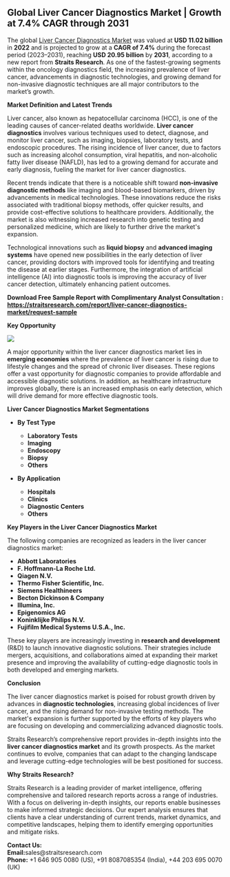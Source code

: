 <h2 data-start="" data-end="">Global Liver Cancer Diagnostics Market | Growth at 7.4% CAGR through 2031</h2>
<p data-start="" data-end="">The global <a href="https://straitsresearch.com/report/liver-cancer-diagnostics-market/">Liver Cancer Diagnostics Market</a>&nbsp;was valued at <strong data-start="" data-end="">USD 11.02 billion</strong> in <strong data-start="" data-end="">2022</strong> and is projected to grow at a <strong data-start="" data-end="">CAGR of 7.4%</strong> during the forecast period (2023&ndash;2031), reaching <strong data-start="" data-end="">USD 20.95 billion</strong> by <strong data-start="" data-end="">2031</strong>, according to a new report from <strong data-start="" data-end="">Straits Research</strong>. As one of the fastest-growing segments within the oncology diagnostics field, the increasing prevalence of liver cancer, advancements in diagnostic technologies, and growing demand for non-invasive diagnostic techniques are all major contributors to the market&rsquo;s growth.</p>
<p data-start="" data-end=""><strong data-start="" data-end="">Market Definition and Latest Trends</strong></p>
<p data-start="" data-end="">Liver cancer, also known as hepatocellular carcinoma (HCC), is one of the leading causes of cancer-related deaths worldwide. <strong data-start="" data-end="">Liver cancer diagnostics</strong> involves various techniques used to detect, diagnose, and monitor liver cancer, such as imaging, biopsies, laboratory tests, and endoscopic procedures. The rising incidence of liver cancer, due to factors such as increasing alcohol consumption, viral hepatitis, and non-alcoholic fatty liver disease (NAFLD), has led to a growing demand for accurate and early diagnosis, fueling the market for liver cancer diagnostics.</p>
<p data-start="" data-end="">Recent trends indicate that there is a noticeable shift toward <strong data-start="" data-end="">non-invasive diagnostic methods</strong> like imaging and blood-based biomarkers, driven by advancements in medical technologies. These innovations reduce the risks associated with traditional biopsy methods, offer quicker results, and provide cost-effective solutions to healthcare providers. Additionally, the market is also witnessing increased research into genetic testing and personalized medicine, which are likely to further drive the market's expansion.</p>
<p data-start="" data-end="">Technological innovations such as <strong data-start="" data-end="">liquid biopsy</strong> and <strong data-start="" data-end="">advanced imaging systems</strong> have opened new possibilities in the early detection of liver cancer, providing doctors with improved tools for identifying and treating the disease at earlier stages. Furthermore, the integration of artificial intelligence (AI) into diagnostic tools is improving the accuracy of liver cancer detection, ultimately enhancing patient outcomes.</p>
<p data-start="" data-end=""><strong>Download Free Sample Report with&nbsp;Complimentary Analyst Consultation : <a href="https://straitsresearch.com/report/liver-cancer-diagnostics-market/request-sample">https://straitsresearch.com/report/liver-cancer-diagnostics-market/request-sample</a><br /></strong></p>
<p data-start="" data-end=""><strong data-start="" data-end="">Key Opportunity</strong></p>
<img src="https://s3.us-east-1.wasabisys.com/talkin/upload/photos/2025/02/GDpDgeiYKujvPErbNpbP_18_f22f05963c748e50dd549fcac874f80e_image.jpg">
<p data-start="" data-end="">A major opportunity within the liver cancer diagnostics market lies in <strong data-start="" data-end="">emerging economies</strong> where the prevalence of liver cancer is rising due to lifestyle changes and the spread of chronic liver diseases. These regions offer a vast opportunity for diagnostic companies to provide affordable and accessible diagnostic solutions. In addition, as healthcare infrastructure improves globally, there is an increased emphasis on early detection, which will drive demand for more effective diagnostic tools.</p>
<p data-start="" data-end=""><strong data-start="" data-end="">Liver Cancer Diagnostics Market Segmentations</strong></p>
<ul data-start="" data-end="">
<li data-start="" data-end="">
<p data-start="" data-end=""><strong data-start="" data-end="">By Test Type</strong></p>
<ul data-start="" data-end="">
<li data-start="" data-end=""><strong data-start="" data-end="">Laboratory Tests</strong></li>
<li data-start="" data-end=""><strong data-start="" data-end="">Imaging</strong></li>
<li data-start="" data-end=""><strong data-start="" data-end="">Endoscopy</strong></li>
<li data-start="" data-end=""><strong data-start="" data-end="">Biopsy</strong></li>
<li data-start="" data-end=""><strong data-start="" data-end="">Others</strong></li>
</ul>
</li>
<li data-start="" data-end="">
<p data-start="" data-end=""><strong data-start="" data-end="">By Application</strong></p>
<ul data-start="" data-end="">
<li data-start="" data-end=""><strong data-start="" data-end="">Hospitals</strong></li>
<li data-start="" data-end=""><strong data-start="" data-end="">Clinics</strong></li>
<li data-start="" data-end=""><strong data-start="" data-end="">Diagnostic Centers</strong></li>
<li data-start="" data-end=""><strong data-start="" data-end="">Others</strong></li>
</ul>
</li>
</ul>
<p data-start="" data-end=""><strong data-start="" data-end="">Key Players in the Liver Cancer Diagnostics Market</strong></p>
<p data-start="" data-end="">The following companies are recognized as leaders in the liver cancer diagnostics market:</p>
<ul data-start="" data-end="">
<li data-start="" data-end=""><strong data-start="" data-end="">Abbott Laboratories</strong></li>
<li data-start="" data-end=""><strong data-start="" data-end="">F. Hoffmann-La Roche Ltd.</strong></li>
<li data-start="" data-end=""><strong data-start="" data-end="">Qiagen N.V.</strong></li>
<li data-start="" data-end=""><strong data-start="" data-end="">Thermo Fisher Scientific, Inc.</strong></li>
<li data-start="" data-end=""><strong data-start="" data-end="">Siemens Healthineers</strong></li>
<li data-start="" data-end=""><strong data-start="" data-end="">Becton Dickinson &amp; Company</strong></li>
<li data-start="" data-end=""><strong data-start="" data-end="">Illumina, Inc.</strong></li>
<li data-start="" data-end=""><strong data-start="" data-end=""><a target="" rel="" data-start="" data-end="">Epigenomics AG</a></strong></li>
<li data-start="" data-end=""><strong data-start="" data-end="">Koninklijke Philips N.V.</strong></li>
<li data-start="" data-end=""><strong data-start="" data-end="">Fujifilm Medical Systems U.S.A., Inc.</strong></li>
</ul>
<p data-start="" data-end="">These key players are increasingly investing in <strong data-start="" data-end="">research and development</strong> (R&amp;D) to launch innovative diagnostic solutions. Their strategies include mergers, acquisitions, and collaborations aimed at expanding their market presence and improving the availability of cutting-edge diagnostic tools in both developed and emerging markets.</p>
<p data-start="" data-end=""><strong data-start="" data-end="">Conclusion</strong></p>
<p data-start="" data-end="">The liver cancer diagnostics market is poised for robust growth driven by advances in <strong data-start="" data-end="">diagnostic technologies</strong>, increasing global incidences of liver cancer, and the rising demand for non-invasive testing methods. The market's expansion is further supported by the efforts of key players who are focusing on developing and commercializing advanced diagnostic tools.</p>
<p data-start="" data-end="">Straits Research&rsquo;s comprehensive report provides in-depth insights into the <strong data-start="" data-end="">liver cancer diagnostics market</strong> and its growth prospects. As the market continues to evolve, companies that can adapt to the changing landscape and leverage cutting-edge technologies will be best positioned for success.</p>
<p data-start="" data-end=""><strong data-start="" data-end="">Why Straits Research?</strong></p>
<p data-start="" data-end="">Straits Research is a leading provider of market intelligence, offering comprehensive and tailored research reports across a range of industries. With a focus on delivering in-depth insights, our reports enable businesses to make informed strategic decisions. Our expert analysis ensures that clients have a clear understanding of current trends, market dynamics, and competitive landscapes, helping them to identify emerging opportunities and mitigate risks.</p>
<p data-start="" data-end=""><strong data-start="" data-end="">Contact Us:</strong><br data-start="" data-end="" /><strong data-start="" data-end="">Email:</strong><a rel="" data-start="" data-end="">sales@straitsresearch.com</a><br data-start="" data-end="" /><strong data-start="" data-end="">Phone:</strong> +1 646 905 0080 (US), +91 8087085354 (India), +44 203 695 0070 (UK)</p>
